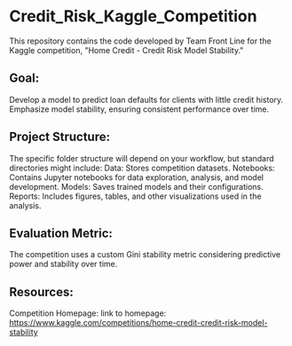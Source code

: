 # Credit_Risk_Kaggle_Competition

This repository contains the code developed by Team Front Line for the Kaggle competition, "Home Credit - Credit Risk Model Stability."
## Goal:
Develop a model to predict loan defaults for clients with little credit history.
Emphasize model stability, ensuring consistent performance over time.
## Project Structure:
The specific folder structure will depend on your workflow, but standard directories might include:
Data: Stores competition datasets.
Notebooks: Contains Jupyter notebooks for data exploration, analysis, and model development.
Models: Saves trained models and their configurations.
Reports: Includes figures, tables, and other visualizations used in the analysis.
## Evaluation Metric:
The competition uses a custom Gini stability metric considering predictive power and stability over time.
## Resources:
Competition Homepage: link to homepage: https://www.kaggle.com/competitions/home-credit-credit-risk-model-stability

